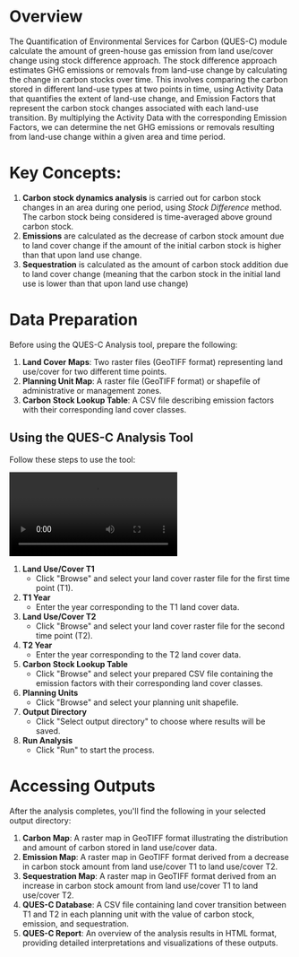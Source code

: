 # Overview

The Quantification of Environmental Services for Carbon (QUES-C) module calculate the amount of green-house gas emission from land use/cover change using stock difference approach. The stock difference approach estimates GHG emissions or removals from land-use change by calculating the change in carbon stocks over time. This involves comparing the carbon stored in different land-use types at two points in time, using Activity Data that quantifies the extent of land-use change, and Emission Factors that represent the carbon stock changes associated with each land-use transition. By multiplying the Activity Data with the corresponding Emission Factors, we can determine the net GHG emissions or removals resulting from land-use change within a given area and time period.

# Key Concepts:

1.  **Carbon stock dynamics analysis** is carried out for carbon stock changes in an area during one period, using *Stock Difference* method. The carbon stock being considered is time-averaged above ground carbon stock.
2.  **Emissions** are calculated as the decrease of carbon stock amount due to land cover change if the amount of the initial carbon stock is higher than that upon land use change.
3.  **Sequestration** is calculated as the amount of carbon stock addition due to land cover change (meaning that the carbon stock in the initial land use is lower than that upon land use change)

# Data Preparation

Before using the QUES-C Analysis tool, prepare the following:

1.  **Land Cover Maps**: Two raster files (GeoTIFF format) representing land use/cover for two different time points.
2.  **Planning Unit Map**: A raster file (GeoTIFF format) or shapefile of administrative or management zones.
3.  **Carbon Stock Lookup Table**: A CSV file describing emission factors with their corresponding land cover classes.

## Using the QUES-C Analysis Tool

Follow these steps to use the tool:

<video controls style="max-width:80%;height:auto;">
    <source src="quesc.mp4" type="video/mp4">
    Your browser does not support the video tag.
</video>

1.  **Land Use/Cover T1**
    -   Click "Browse" and select your land cover raster file for the first time point (T1).
2.  **T1 Year**
    -   Enter the year corresponding to the T1 land cover data.
3.  **Land Use/Cover T2**
    -   Click "Browse" and select your land cover raster file for the second time point (T2).
4.  **T2 Year**
    -   Enter the year corresponding to the T2 land cover data.
5.  **Carbon Stock Lookup Table**
    -   Click "Browse" and select your prepared CSV file containing the emission factors with their corresponding land cover classes.
6.  **Planning Units**
    -   Click "Browse" and select your planning unit shapefile.
7.  **Output Directory**
    -   Click "Select output directory" to choose where results will be saved.
8.  **Run Analysis**
    -   Click "Run" to start the process.

# Accessing Outputs

After the analysis completes, you'll find the following in your selected output directory:

1.  **Carbon Map**: A raster map in GeoTIFF format illustrating the distribution and amount of carbon stored in land use/cover data.
2.  **Emission Map**: A raster map in GeoTIFF format derived from a decrease in carbon stock amount from land use/cover T1 to land use/cover T2.
3.  **Sequestration Map**: A raster map in GeoTIFF format derived from an increase in carbon stock amount from land use/cover T1 to land use/cover T2.
4.  **QUES-C Database**: A CSV file containing land cover transition between T1 and T2 in each planning unit with the value of carbon stock, emission, and sequestration.
5.  **QUES-C Report**: An overview of the analysis results in HTML format, providing detailed interpretations and visualizations of these outputs.
